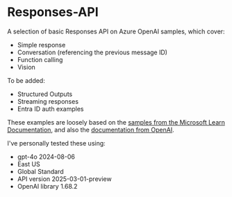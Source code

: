 # Responses-API
A selection of basic Responses API on Azure OpenAI samples, which cover:

- Simple response
- Conversation (referencing the previous message ID)
- Function calling
- Vision

To be added:

- Structured Outputs
- Streaming responses
- Entra ID auth examples

These examples are loosely based on the [samples from the Microsoft Learn Documentation](https://learn.microsoft.com/en-gb/azure/ai-services/openai/how-to/responses), and also the [documentation from OpenAI](https://platform.openai.com/docs/api-reference/responses/create).

I've personally tested these using:

- gpt-4o 2024-08-06
- East US
- Global Standard
- API version 2025-03-01-preview
- OpenAI library 1.68.2
